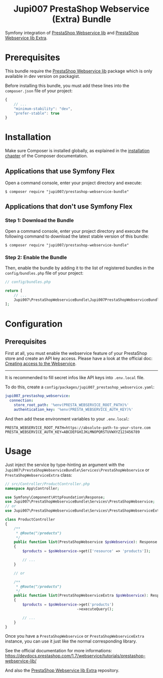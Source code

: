 <h1 align="center">Jupi007 PrestaShop Webservice (Extra) Bundle</h1>

Symfony integration of [PrestaShop Webservice lib](https://github.com/PrestaShop/PrestaShop-webservice-lib) and [PrestaShop Webservice lib Extra](https://github.com/Jupi007/prestashop-webservice-extra).

Prerequisites
=============

This bundle require the [PrestaShop Webservice lib](https://github.com/PrestaShop/PrestaShop-webservice-lib) package which is only available in dev version on packagist.

Before installing this bundle, you must add these lines into the `composer.json` file of your project:

```js
{
    // ...
    "minimum-stability": "dev",
    "prefer-stable": true
}
```

Installation
============

Make sure Composer is installed globally, as explained in the
[installation chapter](https://getcomposer.org/doc/00-intro.md)
of the Composer documentation.

Applications that use Symfony Flex
----------------------------------

Open a command console, enter your project directory and execute:

```console
$ composer require "jupi007/prestashop-webservice-bundle"
```

Applications that don't use Symfony Flex
----------------------------------------

### Step 1: Download the Bundle

Open a command console, enter your project directory and execute the
following command to download the latest stable version of this bundle:

```console
$ composer require "jupi007/prestashop-webservice-bundle"
```

### Step 2: Enable the Bundle

Then, enable the bundle by adding it to the list of registered bundles
in the `config/bundles.php` file of your project:

```php
// config/bundles.php

return [
    // ...
    Jupi007\PrestaShopWebserviceBundle\Jupi007PrestaShopWebserviceBundle::class => ['all' => true],
];
```

Configuration
=============

Prerequisites
-------------

First at all, you must enable the webservice feature of your PrestaShop store and create an API key access. Please have a look at the official doc: [Creating access to the Webservice](https://devdocs.prestashop.com/1.7/webservice/tutorials/creating-access/).

---

It is recommended to fill secret infos like API keys into `.env.local` file.

To do this, create a `config/packages/jupi007_prestashop_webservice.yaml`:

```yaml
jupi007_prestashop_webservice:
  connection:
    store_root_path: '%env(PRESTA_WEBSERVICE_ROOT_PATH)%'
    authentication_key: '%env(PRESTA_WEBSERVICE_AUTH_KEY)%'
```

And then add these environment variables to your `.env.local`:

```
PRESTA_WEBSERVICE_ROOT_PATH=https://absolute-path-to-your-store.com
PRESTA_WEBSERVICE_AUTH_KEY=ABCDEFGHIJKLMNOPQRSTUVWXYZ123456789
```

Usage
=====

Just inject the service by type-hinting an argument with the `Jupi007\PrestaShopWebserviceBundle\Services\PrestaShopWebservice` or `PrestaShopWebserviceExtra` class:

```php
// src/Controller/ProductController.php
namespace App\Controller;

use Symfony\Component\HttpFoundation\Response;
use Jupi007\PrestaShopWebserviceBundle\Services\PrestaShopWebservice;
// or
use Jupi007\PrestaShopWebserviceBundle\Services\PrestaShopWebserviceExtra;

class ProductController
{
    /**
     * @Route("/products")
     */
    public function list(PrestaShopWebservice $psWebservice): Response
    {
        $products = $psWebservice->get(['resource' => 'products']);

        // ...
    }

    // or

    /**
     * @Route("/products")
     */
    public function list(PrestaShopWebserviceExtra $psWebservice): Response
    {
        $products = $psWebservice->get('products')
                                 ->executeQuery();

        // ...
    }
}
```

Once you have a `PrestaShopWebservice` or `PrestaShopWebserviceExtra` instance, you can use it just like the normal corresponding library.

See the official documentation for more informations: https://devdocs.prestashop.com/1.7/webservice/tutorials/prestashop-webservice-lib/

And also the [PrestaShop Webservice lib Extra](https://github.com/Jupi007/prestashop-webservice-extra) repository.
